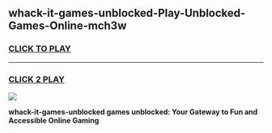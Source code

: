 
## whack-it-games-unblocked-Play-Unblocked-Games-Online-mch3w
<h3>
<a href="https://premium76.site?title=whack-it-games-unblocked&ref=24A">CLICK TO PLAY</a></h3>
<hr>

<h3>
<a href="https://premium76.site?title=whack-it-games-unblocked&ref=24A">CLICK 2 PLAY</a>
  
</h3>

<a href="https://premium76.site?title=whack-it-games-unblocked&ref=24A"><img src="https://clearcache.store/games.png"></a>


**whack-it-games-unblocked games unblocked: Your Gateway to Fun and Accessible Online Gaming**
